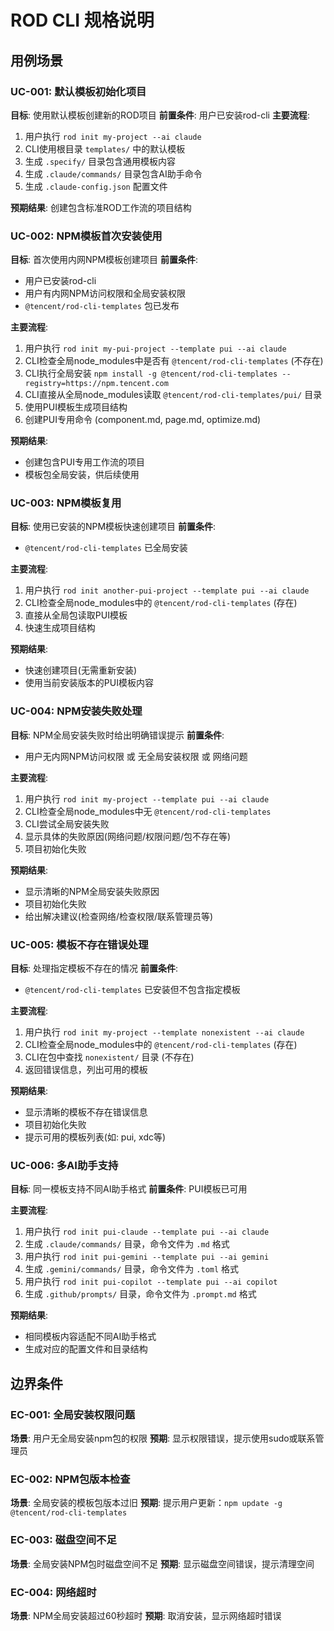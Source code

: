 # ROD CLI 规格说明

## 用例场景

### UC-001: 默认模板初始化项目
**目标**: 使用默认模板创建新的ROD项目
**前置条件**: 用户已安装rod-cli
**主要流程**:
1. 用户执行 `rod init my-project --ai claude`
2. CLI使用根目录 `templates/` 中的默认模板
3. 生成 `.specify/` 目录包含通用模板内容
4. 生成 `.claude/commands/` 目录包含AI助手命令
5. 生成 `.claude-config.json` 配置文件

**预期结果**: 创建包含标准ROD工作流的项目结构

### UC-002: NPM模板首次安装使用
**目标**: 首次使用内网NPM模板创建项目
**前置条件**:
- 用户已安装rod-cli
- 用户有内网NPM访问权限和全局安装权限
- `@tencent/rod-cli-templates` 包已发布

**主要流程**:
1. 用户执行 `rod init my-pui-project --template pui --ai claude`
2. CLI检查全局node_modules中是否有 `@tencent/rod-cli-templates` (不存在)
3. CLI执行全局安装 `npm install -g @tencent/rod-cli-templates --registry=https://npm.tencent.com`
4. CLI直接从全局node_modules读取 `@tencent/rod-cli-templates/pui/` 目录
5. 使用PUI模板生成项目结构
6. 创建PUI专用命令 (component.md, page.md, optimize.md)

**预期结果**:
- 创建包含PUI专用工作流的项目
- 模板包全局安装，供后续使用

### UC-003: NPM模板复用
**目标**: 使用已安装的NPM模板快速创建项目
**前置条件**:
- `@tencent/rod-cli-templates` 已全局安装

**主要流程**:
1. 用户执行 `rod init another-pui-project --template pui --ai claude`
2. CLI检查全局node_modules中的 `@tencent/rod-cli-templates` (存在)
3. 直接从全局包读取PUI模板
4. 快速生成项目结构

**预期结果**:
- 快速创建项目(无需重新安装)
- 使用当前安装版本的PUI模板内容

### UC-004: NPM安装失败处理
**目标**: NPM全局安装失败时给出明确错误提示
**前置条件**:
- 用户无内网NPM访问权限 或 无全局安装权限 或 网络问题

**主要流程**:
1. 用户执行 `rod init my-project --template pui --ai claude`
2. CLI检查全局node_modules中无 `@tencent/rod-cli-templates`
3. CLI尝试全局安装失败
4. 显示具体的失败原因(网络问题/权限问题/包不存在等)
5. 项目初始化失败

**预期结果**:
- 显示清晰的NPM全局安装失败原因
- 项目初始化失败
- 给出解决建议(检查网络/检查权限/联系管理员等)

### UC-005: 模板不存在错误处理
**目标**: 处理指定模板不存在的情况
**前置条件**:
- `@tencent/rod-cli-templates` 已安装但不包含指定模板

**主要流程**:
1. 用户执行 `rod init my-project --template nonexistent --ai claude`
2. CLI检查全局node_modules中的 `@tencent/rod-cli-templates` (存在)
3. CLI在包中查找 `nonexistent/` 目录 (不存在)
4. 返回错误信息，列出可用的模板

**预期结果**:
- 显示清晰的模板不存在错误信息
- 项目初始化失败
- 提示可用的模板列表(如: pui, xdc等)

### UC-006: 多AI助手支持
**目标**: 同一模板支持不同AI助手格式
**前置条件**: PUI模板已可用

**主要流程**:
1. 用户执行 `rod init pui-claude --template pui --ai claude`
2. 生成 `.claude/commands/` 目录，命令文件为 `.md` 格式
3. 用户执行 `rod init pui-gemini --template pui --ai gemini`
4. 生成 `.gemini/commands/` 目录，命令文件为 `.toml` 格式
5. 用户执行 `rod init pui-copilot --template pui --ai copilot`
6. 生成 `.github/prompts/` 目录，命令文件为 `.prompt.md` 格式

**预期结果**:
- 相同模板内容适配不同AI助手格式
- 生成对应的配置文件和目录结构

## 边界条件

### EC-001: 全局安装权限问题
**场景**: 用户无全局安装npm包的权限
**预期**: 显示权限错误，提示使用sudo或联系管理员

### EC-002: NPM包版本检查
**场景**: 全局安装的模板包版本过旧
**预期**: 提示用户更新：`npm update -g @tencent/rod-cli-templates`

### EC-003: 磁盘空间不足
**场景**: 全局安装NPM包时磁盘空间不足
**预期**: 显示磁盘空间错误，提示清理空间

### EC-004: 网络超时
**场景**: NPM全局安装超过60秒超时
**预期**: 取消安装，显示网络超时错误


